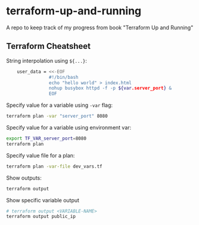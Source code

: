 # terraform-up-and-running
A repo to keep track of my progress from book "Terraform Up and Running"


## Terraform Cheatsheet

String interpolation using `${...}`:
```bash
    user_data = <<-EOF
                #!/bin/bash
                echo "hello world" > index.html
                nohup busybox httpd -f -p ${var.server_port} &
                EOF
```



Specify value for a variable using `-var` flag:
```bash
terraform plan -var "server_port" 8080
```


Specify value for a variable using environment var:
```bash
export TF_VAR_server_port=8080
terraform plan
```


Specify value file for a plan:
```bash
terraform plan -var-file dev_vars.tf
```


Show outputs:
```bash
terraform output
```

Show specific variable output
```bash
# terraform output <VARIABLE-NAME>
terraform output public_ip
```
